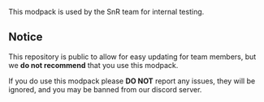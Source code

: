 This modpack is used by the SnR team for internal testing.

## Notice
This repository is public to allow for easy updating for team members,
but we **do not recommend** that you use this modpack.

If you do use this modpack please **DO NOT** report any issues, they will
be ignored, and you may be banned from our discord server.
